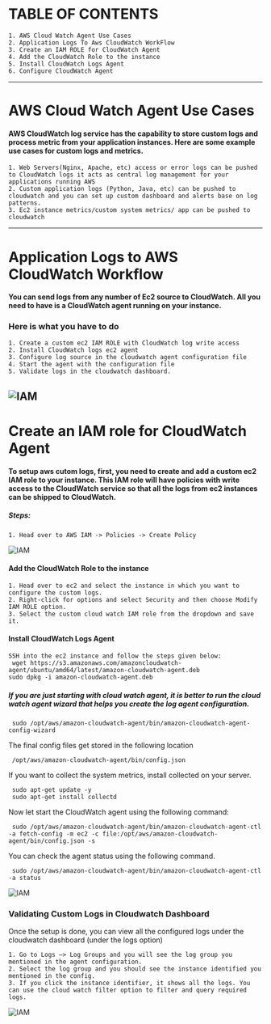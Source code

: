 # TABLE OF CONTENTS
	1. AWS Cloud Watch Agent Use Cases
	2. Application Logs To Aws CloudWatch WorkFlow
	3. Create an IAM ROLE for CloudWatch Agent
	4. Add the CloudWatch Role to the instance
	5. Install CloudWatch Logs Agent
	6. Configure CloudWatch Agent
---
# AWS Cloud Watch Agent Use Cases
#### AWS CloudWatch log service has the capability to store custom logs and process metric from your application instances. Here are some example use cases for custom logs and metrics.

	1. Web Servers(Nginx, Apache, etc) access or error logs can be pushed to CloudWatch logs it acts as central log management for your applications running AWS
	2. Custom application logs (Python, Java, etc) can be pushed to cloudwatch and you can set up custom dashboard and alerts base on log patterns.
	3. Ec2 instance metrics/custom system metrics/ app can be pushed to cloudwatch
---
# Application Logs to AWS CloudWatch Workflow
#### You can send logs from any number of Ec2 source to CloudWatch. All you need to have is a CloudWatch agent running on your instance.

### Here is what you have to do
	1. Create a custom ec2 IAM ROLE with CloudWatch log write access
	2. Install CloudWatch logs ec2 agent 
	3. Configure log source in the cloudwatch agent configuration file
	4. Start the agent with the configuration file
	5. Validate logs in the cloudwatch dashboard.
![IAM](https://devopscube.com/wp-content/uploads/2020/04/app_cloudwatch_logs-min-1.png)
---
# Create an IAM role for CloudWatch Agent
#### To setup aws cutom logs, first, you need to create and add a custom ec2 IAM role to your instance. This IAM role will have policies with write access to the CloudWatch service so that all the logs from ec2 instances can be shipped to CloudWatch.

##### Steps:
	1. Head over to AWS IAM -> Policies -> Create Policy
![IAM](https://devopscube.com/wp-content/uploads/2021/09/image-7.png)

#### Add the CloudWatch Role to the instance
	1. Head over to ec2 and select the instance in which you want to configure the custom logs.
	2. Right-click for options and select Security and then choose Modify IAM ROLE option.
	3. Select the custom cloud watch IAM role from the dropdown and save it.

#### Install CloudWatch Logs Agent
	SSH into the ec2 instance and follow the steps given below:
	 wget https://s3.amazonaws.com/amazoncloudwatch-agent/ubuntu/amd64/latest/amazon-cloudwatch-agent.deb
	sudo dpkg -i amazon-cloudwatch-agent.deb

##### If you are just starting with cloud watch agent, it is better to run the cloud watch agent wizard that helps you create the log agent configuration.

	 sudo /opt/aws/amazon-cloudwatch-agent/bin/amazon-cloudwatch-agent-config-wizard

The final config files get stored in the following location

	 /opt/aws/amazon-cloudwatch-agent/bin/config.json

If you want to collect the system metrics, install collected on your server.

	 sudo apt-get update -y 
	 sudo apt-get install collectd

Now let start the CloudWatch agent using the following command:

	 sudo /opt/aws/amazon-cloudwatch-agent/bin/amazon-cloudwatch-agent-ctl -a fetch-config -m ec2 -c file:/opt/aws/amazon-cloudwatch-agent/bin/config.json -s

You can check the agent status using the following command.

	 sudo /opt/aws/amazon-cloudwatch-agent/bin/amazon-cloudwatch-agent-ctl -a status

![IAM](https://devopscube.com/wp-content/uploads/2021/08/image-20.png)

### Validating Custom Logs in Cloudwatch Dashboard
Once the setup is done, you can view all the configured logs under the cloudwatch dashboard (under the logs option)

	1. Go to Logs –> Log Groups and you will see the log group you mentioned in the agent configuration.
	2. Select the log group and you should see the instance identified you mentioned in the config.
	3. If you click the instance identifier, it shows all the logs. You can use the cloud watch filter option to filter and query required logs.

![IAM](https://devopscube.com/wp-content/uploads/2020/04/image-9.png)